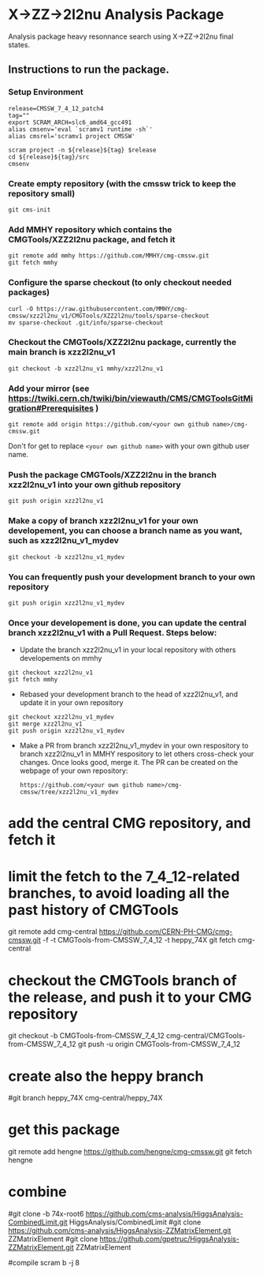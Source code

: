 X->ZZ->2l2nu Analysis Package
===============================

  Analysis package heavy resonnance search using X->ZZ->2l2nu final states.
 

Instructions to run the package.
---------------------------------

### Setup Environment

```
release=CMSSW_7_4_12_patch4
tag=""
export SCRAM_ARCH=slc6_amd64_gcc491
alias cmsenv='eval `scramv1 runtime -sh`'
alias cmsrel='scramv1 project CMSSW'

scram project -n ${release}${tag} $release
cd ${release}${tag}/src
cmsenv
```

### Create empty repository (with the cmssw trick to keep the repository small)

```
git cms-init
```

### Add MMHY repository which contains the CMGTools/XZZ2l2nu package, and fetch it

```
git remote add mmhy https://github.com/MMHY/cmg-cmssw.git
git fetch mmhy
```

### Configure the sparse checkout (to only checkout needed packages)

```
curl -O https://raw.githubusercontent.com/MMHY/cmg-cmssw/xzz2l2nu_v1/CMGTools/XZZ2l2nu/tools/sparse-checkout
mv sparse-checkout .git/info/sparse-checkout
```

### Checkout the CMGTools/XZZ2l2nu package, currently the main branch is xzz2l2nu_v1

```
git checkout -b xzz2l2nu_v1 mmhy/xzz2l2nu_v1
```

### Add your mirror (see https://twiki.cern.ch/twiki/bin/viewauth/CMS/CMGToolsGitMigration#Prerequisites )

```
git remote add origin https://github.com/<your own github name>/cmg-cmssw.git
```
  Don't for get to replace ```<your own github name>``` with your own github user name.


### Push the package CMGTools/XZZ2l2nu in the branch xzz2l2nu_v1 into your own github repository

```
git push origin xzz2l2nu_v1
```

### Make a copy of branch xzz2l2nu_v1 for your own developement, you can choose a branch name as you want, such as xzz2l2nu_v1_mydev

```
git checkout -b xzz2l2nu_v1_mydev
```

### You can frequently push your development branch to your own repository

```
git push origin xzz2l2nu_v1_mydev
```


### Once your developement is done, you can update the central branch xzz2l2nu_v1 with a Pull Request. Steps below:

* Update the branch xzz2l2nu_v1 in your local repository with others developements on mmhy
```
git checkout xzz2l2nu_v1
git fetch mmhy 
```

* Rebased your development branch to the head of xzz2l2nu_v1, and update it in your own repository
```
git checkout xzz2l2nu_v1_mydev
git merge xzz2l2nu_v1
git push origin xzz2l2nu_v1_mydev
```

* Make a PR from branch xzz2l2nu_v1_mydev in your own respository to branch xzz2l2nu_v1 in MMHY respository to let others cross-check your changes. Once looks good, merge it.
  The PR can be created on the webpage of your own repository:

      https://github.com/<your own github name>/cmg-cmssw/tree/xzz2l2nu_v1_mydev

  
# add the central CMG repository, and fetch it
# limit the fetch to the 7_4_12-related branches, to avoid loading all the past history of CMGTools
git remote add cmg-central https://github.com/CERN-PH-CMG/cmg-cmssw.git  -f -t CMGTools-from-CMSSW_7_4_12 -t heppy_74X
git fetch cmg-central


# checkout the CMGTools branch of the release, and push it to your CMG repository
git checkout -b CMGTools-from-CMSSW_7_4_12 cmg-central/CMGTools-from-CMSSW_7_4_12
git push -u origin CMGTools-from-CMSSW_7_4_12

# create also the heppy branch
#git branch heppy_74X cmg-central/heppy_74X

# get this package
git remote add hengne https://github.com/hengne/cmg-cmssw.git
git fetch hengne



# combine
#git clone -b 74x-root6 https://github.com/cms-analysis/HiggsAnalysis-CombinedLimit.git HiggsAnalysis/CombinedLimit
#git clone https://github.com/cms-analysis/HiggsAnalysis-ZZMatrixElement.git ZZMatrixElement
#git clone https://github.com/gpetruc/HiggsAnalysis-ZZMatrixElement.git ZZMatrixElement

#compile
scram b -j 8

